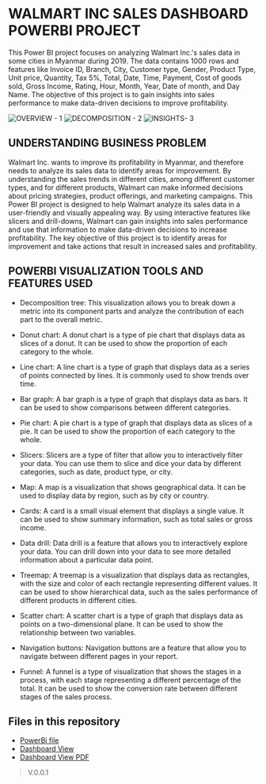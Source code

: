 # WALMART INC SALES DASHBOARD POWERBI PROJECT

This Power BI project focuses on analyzing Walmart Inc.'s sales data in some cities in Myanmar during 2019. The data contains 1000 rows and features like Invoice ID, Branch, City, Customer type, Gender, Product Type, Unit price, Quantity, Tax 5%, Total, Date, Time, Payment, Cost of goods sold, Gross Income, Rating, Hour, Month, Year, Date of month, and Day Name. The objective of this project is to gain insights into sales performance to make data-driven decisions to improve profitability.

![OVERVIEW - 1](https://user-images.githubusercontent.com/67777707/219684944-bfe653c2-0617-4f27-829d-0328075b5e78.jpg)
![DECOMPOSITION - 2](https://user-images.githubusercontent.com/67777707/219685071-b78749ac-9736-4e45-8c60-fa999cb1e410.jpg)
![INSIGHTS- 3](https://user-images.githubusercontent.com/67777707/219685097-ed0dacd7-baa0-4559-9219-6d43d05b3f07.jpg)


## UNDERSTANDING BUSINESS PROBLEM
Walmart Inc. wants to improve its profitability in Myanmar, and therefore needs to analyze its sales data to identify areas for improvement. By understanding the sales trends in different cities, among different customer types, and for different products, Walmart can make informed decisions about pricing strategies, product offerings, and marketing campaigns. This Power BI project is designed to help Walmart analyze its sales data in a user-friendly and visually appealing way. By using interactive features like slicers and drill-downs, Walmart can gain insights into sales performance and use that information to make data-driven decisions to increase profitability. The key objective of this project is to identify areas for improvement and take actions that result in increased sales and profitability.

## POWERBI VISUALIZATION TOOLS AND FEATURES USED
* Decomposition tree: This visualization allows you to break down a metric into its component parts and analyze the contribution of each part to the overall metric.

* Donut chart: A donut chart is a type of pie chart that displays data as slices of a donut. It can be used to show the proportion of each category to the whole.

* Line chart: A line chart is a type of graph that displays data as a series of points connected by lines. It is commonly used to show trends over time.

* Bar graph: A bar graph is a type of graph that displays data as bars. It can be used to show comparisons between different categories.

* Pie chart: A pie chart is a type of graph that displays data as slices of a pie. It can be used to show the proportion of each category to the whole.

* Slicers: Slicers are a type of filter that allow you to interactively filter your data. You can use them to slice and dice your data by different categories, such as date, product type, or city.

* Map: A map is a visualization that shows geographical data. It can be used to display data by region, such as by city or country.

* Cards: A card is a small visual element that displays a single value. It can be used to show summary information, such as total sales or gross income.

* Data drill: Data drill is a feature that allows you to interactively explore your data. You can drill down into your data to see more detailed information about a particular data point.

* Treemap: A treemap is a visualization that displays data as rectangles, with the size and color of each rectangle representing different values. It can be used to show hierarchical data, such as the sales performance of different products in different cities.

* Scatter chart: A scatter chart is a type of graph that displays data as points on a two-dimensional plane. It can be used to show the relationship between two variables.

* Navigation buttons: Navigation buttons are a feature that allow you to navigate between different pages in your report.

* Funnel: A funnel is a type of visualization that shows the stages in a process, with each stage representing a different percentage of the total. It can be used to show the conversion rate between different stages of the sales process.


## Files in this repository
- [PowerBi file](https://github.com/Samarjeet-singh-chhabra/Walmart-Inc-Sales-Dashboard_powerBi/blob/main/WALMART%20SALES%20DASHBOARD.pbix)
- [Dashboard View](https://github.com/Samarjeet-singh-chhabra/Walmart-Inc-Sales-Dashboard_powerBi/tree/main/Dashboard%20View)
- [Dashboard View PDF](https://github.com/Samarjeet-singh-chhabra/Walmart-Inc-Sales-Dashboard_powerBi/blob/main/WALMART%20SALES%20DASHBOARD.pdf)


> V.0.0.1
  

